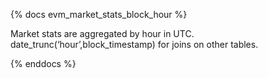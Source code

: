 {% docs evm_market_stats_block_hour %}

Market stats are aggregated by hour in UTC. date_trunc(‘hour’,block_timestamp) for joins on other tables.

{% enddocs %}
